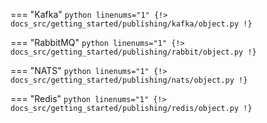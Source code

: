 === "Kafka"
    ```python linenums="1"
    {!> docs_src/getting_started/publishing/kafka/object.py !}
    ```

=== "RabbitMQ"
    ```python linenums="1"
    {!> docs_src/getting_started/publishing/rabbit/object.py !}
    ```

=== "NATS"
    ```python linenums="1"
    {!> docs_src/getting_started/publishing/nats/object.py !}
    ```

=== "Redis"
    ```python linenums="1"
    {!> docs_src/getting_started/publishing/redis/object.py !}
    ```

